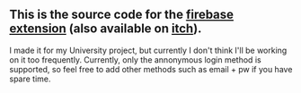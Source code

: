 ## This is the source code for the [firebase extension](https://marketplace.yoyogames.com/assets/10041/firebase-anonymous-login) (also available on [itch](https://whatthesamuel.itch.io/gamemaker-studio-firebase)).

I made it for my University project, but currently I don't think I'll be working on it too frequently.
Currently, only the annonymous login method is supported, so feel free to add other methods such as email + pw if you have spare time.
